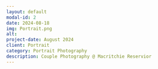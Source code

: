 ```yaml
---
layout: default
modal-id: 2
date: 2024-08-18
img: Portrait.png
alt:
project-date: August 2024
client: Portrait
category: Portrait Photography
description: Couple Photography @ Macritchie Reservior
---
```

